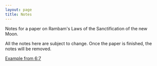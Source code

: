 ```yaml
---
layout: page
title: Notes
---
```


Notes for a paper on Rambam's Laws of the Sanctification of
the new Moon.

All the notes here are subject to change.
Once the paper is finished, the notes will be removed.

[Example from 6:7](kh-6-7.html)
